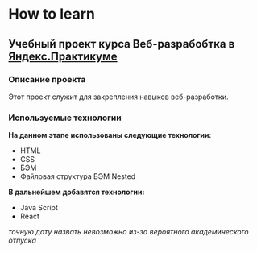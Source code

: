# How to learn
## Учебный проект курса Веб-разрабобтка в [Яндекс.Практикуме](https://practicum.yandex.ru/)
### Описание проекта
Этот проект служит для закрепления навыков веб-разработки. 

### Используемые технологии
**На данном этапе использованы следующие технологии:**
* HTML
* CSS
* БЭМ
* Файловая структура БЭМ Nested

**В дальнейшем добавятся технологии:**
* Java Script
* React

_точную дату назвать невозможно из-за вероятного академического отпуска_
